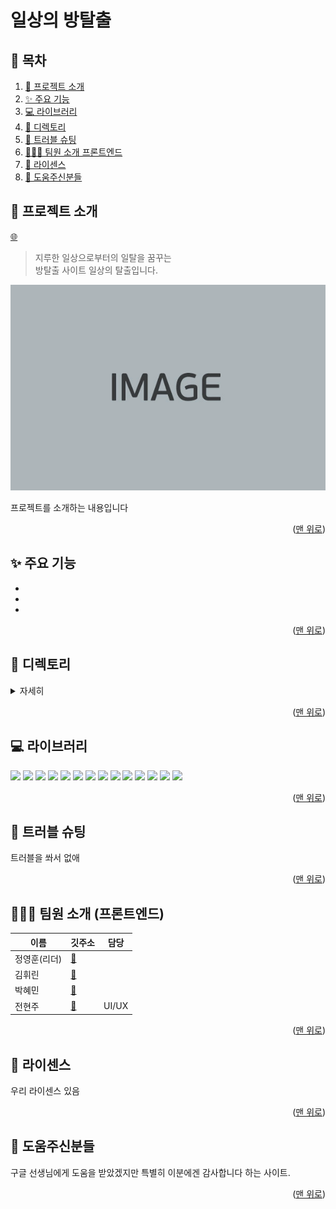 <a name="Top"></a>

# 일상의 방탈출

## 📑 목차

1. [🚪 프로젝트 소개](#프로젝트-소개)
2. [✨ 주요 기능](#주요-기능)
3. [💻 라이브러리](#라이브러리)
4. [📁 디렉토리](#디렉토리)
5. [🔫 트러블 슈팅](#트러블-슈팅)
6. [🧑‍🤝‍🧑 팀원 소개 프론트엔드](#팀원-소개-프론트엔드)
7. [📝 라이센스](#라이센스)
8. [🙏 도움주신분들](#도움주신분들)

## 🚪 프로젝트 소개

[:globe_with_meridians:]()

> 지루한 일상으로부터의 일탈을 꿈꾸는 <br/>
> 방탈출 사이트 일상의 탈출입니다.

![](./src/asset/test-img.webp)

프로젝트를 소개하는 내용입니다

<p align="right">(<a href="#Top">맨 위로</a>)</p>

## ✨ 주요 기능

-
-
-

<p align="right">(<a href="#Top">맨 위로</a>)</p>

## 📁 디렉토리

<details>
  <summary>자세히</summary>

```bash

```

</details>

<p align="right">(<a href="#Top">맨 위로</a>)</p>

## 💻 라이브러리

<img src="https://img.shields.io/badge/React-18.2.0-61DAFB?style=for-the-badge&logo=React&logoColor=white">
<img src="https://img.shields.io/badge/styled_components-4.4.2-DB7093?style=for-the-badge&logo=styled-components&logoColor=white"> 
<img src="https://img.shields.io/badge/Axios-1.1.3-5A29E4?style=for-the-badge&logo=Axios&logoColor=white"> 
<img src="https://img.shields.io/badge/React_Query-4.14.5-FF4154?style=for-the-badge&logo=React-Query&logoColor=white"> 
<img src="https://img.shields.io/badge/React_Hook_Form-7.39.1-EC5990?style=for-the-badge&logo=React-Hook-Form&logoColor=white"> 
<img src="https://img.shields.io/badge/date_fns-2.29.3-5F0733?style=for-the-badge&logo=date_fns&logoColor=white"> 
<img src="https://img.shields.io/badge/nivo-0.80.0-FF6A51?style=for-the-badge&logo=nivo&logoColor=white">
<img src="https://img.shields.io/badge/React_Router_Dom-6.4.3-CA4245?style=for-the-badge&logo=React-Router&logoColor=white">
<img src="https://img.shields.io/badge/yup-0.32.11-6048C3?style=for-the-badge&logo=yup&logoColor=white">
<img src="https://img.shields.io/badge/react_beautiful_dnd-13.1.1-0061FF?style=for-the-badge&logo=react_beautiful_dnd&logoColor=white">
<img src="https://img.shields.io/badge/rc_slider-13.1.1-E4637C?style=for-the-badge&logo=Slides&logoColor=white">
<img src="https://img.shields.io/badge/react_infinite_scroller-1.2.6-000000?style=for-the-badge&logo=Infiniti&logoColor=white">
<img src="https://img.shields.io/badge/react_kakao_maps_sdk-1.1.5-FFCD00?style=for-the-badge&logo=Infiniti&logoColor=white">
<img src="https://img.shields.io/badge/react_slick-0.29.0-FF880F?style=for-the-badge&logo=slickpic&logoColor=white">

<p align="right">(<a href="#Top">맨 위로</a>)</p>

## 🔫 트러블 슈팅

트러블을 쏴서 없애

<p align="right">(<a href="#Top">맨 위로</a>)</p>

## 🧑‍🤝‍🧑 팀원 소개 (프론트엔드)

| 이름         | 깃주소                                  | 담당  |
| ------------ | --------------------------------------- | ----- |
| 정영훈(리더) | [:link:](https://github.com/clorose)    |       |
| 김휘린       | [:link:](https://github.com/Hwirin-Kim) |       |
| 박혜민       | [:link:](https://github.com/hyemin0901) |       |
| 전현주       | [:link:]()                              | UI/UX |

<p align="right">(<a href="#Top">맨 위로</a>)</p>

## 📝 라이센스

우리 라이센스 있음

<p align="right">(<a href="#Top">맨 위로</a>)</p>

## 🙏 도움주신분들

구글 선생님에게 도움을 받았겠지만 특별히 이분에겐 감사합니다 하는 사이트.

<p align="right">(<a href="#Top">맨 위로</a>)</p>

